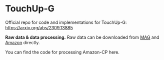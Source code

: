 # TouchUp-G

Official repo for code and implementations for TouchUp-G: https://arxiv.org/abs/2309.13885

**Raw data & data processing.** Raw data can be downloaded from [MAG](https://zenodo.org/record/7611544) and [Amazon](http://jmcauley.ucsd.edu/data/amazon/links.html) directly. 

You can find the code for processing Amazon-CP here. 
